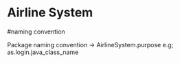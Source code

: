 # Airline System

#naming convention

Package naming convention -> AirlineSystem.purpose e.g; as.login.java_class_name
